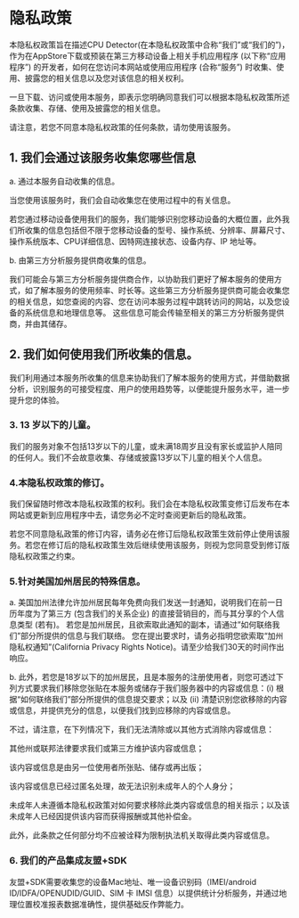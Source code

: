 
# 隐私政策

本隐私权政策旨在描述CPU Detector(在本隐私权政策中合称“我们”或“我们的”)，作为在AppStore下载或预装在第三方移动设备上相关手机应用程序 (以下称“应用程序”) 的开发者，如何在您访问本网站或使用应用程序 (合称“服务”) 时收集、使用、披露您的相关信息以及您对该信息的相关权利。


一旦下载、访问或使用本服务，即表示您明确同意我们可以根据本隐私权政策所述条款收集、存储、使用及披露您的相关信息。


请注意，若您不同意本隐私权政策的任何条款，请勿使用该服务。



## 1. 我们会通过该服务收集您哪些信息

a. 通过本服务自动收集的信息。

当您使用该服务时，我们会自动收集您在使用过程中的有关信息。

若您通过移动设备使用我们的服务，我们能够识别您移动设备的大概位置，此外我们所收集的信息包括但不限于您移动设备的型号、操作系统、分辨率、屏幕尺寸、操作系统版本、CPU详细信息、因特网连接状态、设备内存、IP 地址等。


b. 由第三方分析服务提供商收集的信息。

我们可能会与第三方分析服务提供商合作，以协助我们更好了解本服务的使用方式，如了解本服务的使用频率、时长等。这些第三方分析服务提供商可能会收集您的相关信息，如您查阅的内容、您在访问本服务过程中跳转访问的网站，以及您设备的系统信息和地理信息等。 这些信息可能会传输至相关的第三方分析服务提供商，并由其储存。


## 2. 我们如何使用我们所收集的信息。

我们利用通过本服务所收集的信息来协助我们了解本服务的使用方式，并借助数据分析，识别服务的可接受程度、用户的使用趋势等，以便能提升服务水平，进一步提升您的体验。


### 3. 13 岁以下的儿童。

我们的服务对象不包括13岁以下的儿童，或未满18周岁且没有家长或监护人陪同的任何人。我们不会故意收集、存储或披露13岁以下儿童的相关个人信息。


### 4.本隐私权政策的修订。

我们保留随时修改本隐私权政策的权利。我们会在本隐私权政策变修订后发布在本网站或更新到应用程序中去，请您务必不定时查阅更新后的隐私政策。


若您不同意隐私政策的修订内容，请务必在修订后隐私权政策生效前停止使用该服务。若您在修订后的隐私权政策生效后继续使用该服务，则视为您同意受到修订版隐私权政策之约束。



### 5.针对美国加州居民的特殊信息。

a. 美国加州法律允许加州居民每年免费向我们发送一封通知，说明我们在前一日历年度为了第三方 (包含我们的关系企业) 的直接营销目的，而与其分享的个人信息类型 (若有)。 若您是加州居民，且欲索取此通知的副本，请通过”如何联络我们”部分所提供的信息与我们联络。 您在提出要求时，请务必指明您欲索取“加州隐私权通知”(California Privacy Rights Notice)。请至少给我们30天的时间作出响应。

b. 此外，若您是18岁以下的加州居民，且是本服务的注册使用者，则您可透过下列方式要求我们移除您张贴在本服务或储存于我们服务器中的内容或信息：(i) 根据“如何联络我们”部分所提供的信息提交要求；以及 (ii) 清楚识别您欲移除的内容或信息，并提供充分的信息，以便我们找到应移除的内容或信息。

不过，请注意，在下列情况下，我们无法清除或以其他方式消除内容或信息：


其他州或联邦法律要求我们或第三方维护该内容或信息；


该内容或信息是由另一位使用者所张贴、储存或再出版；


该内容或信息已经过匿名处理，故无法识别未成年人的个人身分；


未成年人未遵循本隐私权政策对如何要求移除此类内容或信息的相关指示；以及该未成年人已经因提供该内容而获得报酬或其他补偿金。


此外，此条款之任何部分均不应被诠释为限制执法机关取得此类内容或信息。


### 6. 我们的产品集成友盟+SDK
友盟+SDK需要收集您的设备Mac地址、唯一设备识别码（IMEI/android ID/IDFA/OPENUDID/GUID、SIM 卡 IMSI 信息）以提供统计分析服务，并通过地理位置校准报表数据准确性，提供基础反作弊能力。

